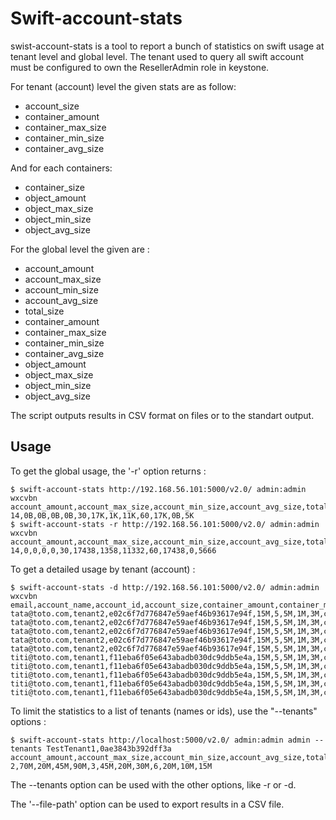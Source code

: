 Swift-account-stats
===================

swist-account-stats is a tool to report a bunch of statistics
on swift usage at tenant level and global level.
The tenant used to query all swift account must be configured
to own the ResellerAdmin role in keystone.

For tenant (account) level the given stats are as follow:

 - account_size
 - container_amount
 - container_max_size
 - container_min_size
 - container_avg_size

And for each containers:

 - container_size
 - object_amount
 - object_max_size
 - object_min_size
 - object_avg_size

For the global level the given are :

- account_amount
- account_max_size
- account_min_size
- account_avg_size
- total_size
- container_amount
- container_max_size
- container_min_size
- container_avg_size
- object_amount
- object_max_size
- object_min_size
- object_avg_size

The script outputs results in CSV format on files or
to the standart output.

Usage
-----

To get the global usage, the '-r' option returns :

    $ swift-account-stats http://192.168.56.101:5000/v2.0/ admin:admin wxcvbn
    account_amount,account_max_size,account_min_size,account_avg_size,total_size,container_amount,container_max_size,container_min_size,container_avg_size,object_amount,object_max_size,object_min_size,object_avg_size
    14,0B,0B,0B,0B,30,17K,1K,11K,60,17K,0B,5K
    $ swift-account-stats -r http://192.168.56.101:5000/v2.0/ admin:admin wxcvbn
    account_amount,account_max_size,account_min_size,account_avg_size,total_size,container_amount,container_max_size,container_min_size,container_avg_size,object_amount,object_max_size,object_min_size,object_avg_size
    14,0,0,0,0,30,17438,1358,11332,60,17438,0,5666

To get a detailed usage by tenant (account) :

    $ swift-account-stats -d http://192.168.56.101:5000/v2.0/ admin:admin wxcvbn
    email,account_name,account_id,account_size,container_amount,container_max_size,container_min_size,container_avg_size,container_name,container_size,object_amount,object_max_size,object_min_size,object_avg_size
    tata@toto.com,tenant2,e02c6f7d776847e59aef46b93617e94f,15M,5,5M,1M,3M,container0,1M,1,1M,1M,1M
    tata@toto.com,tenant2,e02c6f7d776847e59aef46b93617e94f,15M,5,5M,1M,3M,container1,2M,1,2M,2M,2M
    tata@toto.com,tenant2,e02c6f7d776847e59aef46b93617e94f,15M,5,5M,1M,3M,container2,3M,1,3M,3M,3M
    tata@toto.com,tenant2,e02c6f7d776847e59aef46b93617e94f,15M,5,5M,1M,3M,container3,4M,1,4M,4M,4M
    tata@toto.com,tenant2,e02c6f7d776847e59aef46b93617e94f,15M,5,5M,1M,3M,container4,5M,1,5M,5M,5M
    titi@toto.com,tenant1,f11eba6f05e643abadb030dc9ddb5e4a,15M,5,5M,1M,3M,container0,1M,1,1M,1M,1M
    titi@toto.com,tenant1,f11eba6f05e643abadb030dc9ddb5e4a,15M,5,5M,1M,3M,container1,2M,1,2M,2M,2M
    titi@toto.com,tenant1,f11eba6f05e643abadb030dc9ddb5e4a,15M,5,5M,1M,3M,container2,3M,1,3M,3M,3M
    titi@toto.com,tenant1,f11eba6f05e643abadb030dc9ddb5e4a,15M,5,5M,1M,3M,container3,4M,1,4M,4M,4M
    titi@toto.com,tenant1,f11eba6f05e643abadb030dc9ddb5e4a,15M,5,5M,1M,3M,container4,5M,1,5M,5M,5M


To limit the statistics to a list of tenants (names or ids), use the "--tenants" options :

    $ swift-account-stats http://localhost:5000/v2.0/ admin:admin admin --tenants TestTenant1,0ae3843b392dff3a
    account_amount,account_max_size,account_min_size,account_avg_size,total_size,container_amount,container_max_size,container_min_size,container_avg_size,object_amount,object_max_size,object_min_size,object_avg_size
    2,70M,20M,45M,90M,3,45M,20M,30M,6,20M,10M,15M

The --tenants option can be used with the other options, like -r or -d.

The '--file-path' option can be used to export results in a CSV file.
